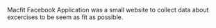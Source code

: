 Macfit Facebook Application was a small website to collect data about excercises to be seem as fit as possible.
